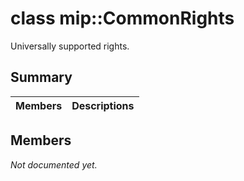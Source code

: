 # class mip::CommonRights 
Universally supported rights.
  
## Summary
 Members                        | Descriptions                                
--------------------------------|---------------------------------------------
  
## Members
_Not documented yet._
